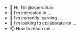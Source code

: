 - 👋 Hi, I’m @alpercihan
- 👀 I’m interested in ...
- 🌱 I’m currently learning ...
- 💞️ I’m looking to collaborate on ...
- 📫 How to reach me ...

<!---
alpercihan/alpercihan is a ✨ special ✨ repository because its `README.md` (this file) appears on your GitHub profile.
You can click the Preview link to take a look at your changes.
--->
